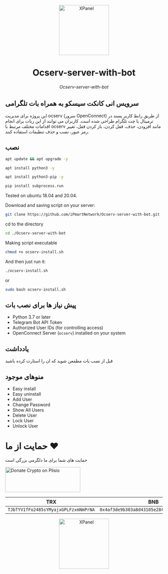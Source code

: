 <p align="center">
<picture>
<img width="160" height="160"  alt="XPanel" src="https://github.com/iPmartNetwork/iPmart-SSH/blob/main/images/logo.png">
</picture>
  </p> 
<p align="center">
<h1 align="center"/>Ocserv-server-with-bot</h1>
<h6 align="center">Ocserv-server-with-bot<h6>
</p>




## سرویس انی کانکت سیسکو به همراه بات تلگرامی


این پروژه برای مدیریت ocserv (سرور OpenConnect) از طریق رابط کاربر پسند در ترمینال یا چت تلگرام طراحی شده است. کاربران می توانند از این ربات برای انجام اقدامات مختلف مرتبط با ocserv مانند افزودن، حذف، قفل کردن، باز کردن قفل، تغییر رمز عبور، نصب و حذف تنظیمات استفاده کنند.



## نصب

```sh
apt update && apt upgrade -y
```

```sh
apt install python3 -y
```

```sh
apt install python3-pip -y
```

```sh
pip install subprocess.run
```

Tested on ubuntu 18.04 and 20.04.

Download and saving script on your server:
```sh
git clone https://github.com/iPmartNetwork/Ocserv-server-with-bot.git
```
cd to the directory
```sh
cd ./Ocserv-server-with-bot
```

Making script executable
```bash
chmod +x ocserv-install.sh
```

And then just run it:
```sh
./ocserv-install.sh
``` 
or
```sh
sudo bash ocserv-install.sh
``` 
## پیش نیاز ها برای نصب بات

- Python 3.7 or later
- Telegram Bot API Token
- Authorized User IDs (for controlling access)
- OpenConnect Server (`ocserv`) installed on your system

## یادداشت
قبل از نصب بات مطمعن شوید که ان را استارت کرده باشید 

## منوهای موجود 
- Easy install
- Easy uninstall
- Add User
- Change Password
- Show All Users
- Delete User
- Lock User
- Unlock User




# حمایت از ما :hearts:
حمایت های شما برای ما دلگرمی بزرگی است<br> 
<p align="left">
<a href="https://plisio.net/donate/kB7QU7f7" target="_blank"><img src="https://plisio.net/img/donate/donate_light_icons_mono.png" alt="Donate Crypto on Plisio" width="240" height="80" /></a><br>
	
|                    TRX                   |                       BNB                         |                    Litecoin                       |
| ---------------------------------------- |:-------------------------------------------------:| -------------------------------------------------:|
| ```TJbTYV1fFo2485sYMyajxGPLFzxmNmPrNA``` |  ```0x4af3de9b303a8d43105e284823d95b4c600961a3``` | ```MPrkzFiNtw4Rg67bbZB6gCxa9LV87orABM``` |	

</p>	




<p align="center">
<picture>
<img width="160" height="160"  alt="XPanel" src="https://github.com/iPmartNetwork/iPmart-SSH/blob/main/images/logo.png">
</picture>
  </p> 
